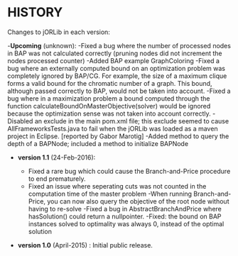 # HISTORY #

Changes to jORLib in each version:

-**Upcoming** (unknown):
	-Fixed a bug where the number of processed nodes in BAP was not calculated correctly (pruning nodes did not increment the nodes processed counter)
	-Added BAP example GraphColoring
	-Fixed a bug where an externally computed bound on an optimization problem was completely ignored by BAP/CG. For example, the size of a maximum clique forms a valid bound for the chromatic number of a graph. This bound, although passed correctly to BAP, would not be taken into account.
	-Fixed a bug where in a maximization problem a bound computed through the function calculateBoundOnMasterObjective(solver) would be ignored because the optimization sense was not taken into account correctly.
	-Disabled an exclude in the main pom.xml file; this exclude seemed to cause AllFrameworksTests.java to fail when the jORLib was loaded as a maven project in Eclipse. [reported by Gabor Marotig]
	-Added method to query the depth of a BAPNode; included a method to initialize BAPNode

- **version 1.1** (24-Feb-2016): 
	- Fixed a rare bug which could cause the Branch-and-Price procedure to end prematurely.
	- Fixed an issue where seperating cuts was not counted in the computation time of the master problem
	-When running Branch-and-Price, you can now also query the objective of the root node without having to re-solve
	-Fixed a bug in AbstractBranchAndPrice where hasSolution() could return a nullpointer.
	-Fixed: the bound on BAP instances solved to optimality was always 0, instead of the optimal solution

- **version 1.0** (April-2015) : Initial public release.

